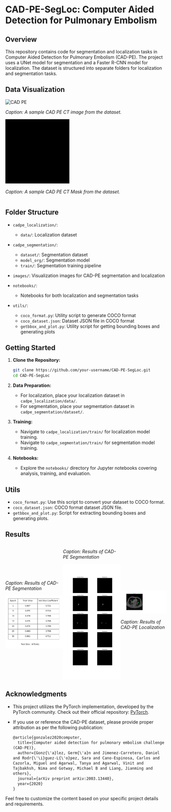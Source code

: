 # CAD-PE-SegLoc: Computer Aided Detection for Pulmonary Embolism

## Overview
This repository contains code for segmentation and localization tasks in Computer Aided Detection for Pulmonary Embolism (CAD-PE). The project uses a UNet model for segmentation and a Faster R-CNN model for localization. The dataset is structured into separate folders for localization and segmentation tasks.

## Data Visualization

<div style="display: flex; justify-content: space-between; align-items: center;">

  <div>
    <img src="images/image.gif" alt="CAD PE" width="200"/>
    <p><em>Caption: A sample CAD PE CT image from the dataset.</em></p>
    <img src="images/mask.gif" alt="CAD PE mask" width="200"/>
    <p><em>Caption: A sample CAD PE CT Mask from the dataset.</em></p>
  </div>

  <!-- <div>
    <img src="images/mask.gif" alt="CAD PE mask" width="200"/>
    <p><em>Caption: A sample CAD PE CT Mask from the dataset.</em></p>
  </div> -->

</div>


## Folder Structure

- `cadpe_localization/`:
  - `data/`: Localization dataset

- `cadpe_segmentation/`:
  - `dataset/`: Segmentation dataset
  - `model_org/`: Segmentation model
  - `train/`: Segmentation training pipeline

- `images/`: Visualization images for CAD-PE segmentation and localization

- `notebooks/`:
  - Notebooks for both localization and segmentation tasks

- `utils/`:
  - `coco_format.py`: Utility script to generate COCO format
  - `coco_dataset.json`: Dataset JSON file in COCO format
  - `getbbox_and_plot.py`: Utility script for getting bounding boxes and generating plots

## Getting Started

1. **Clone the Repository:**
   ```bash
   git clone https://github.com/your-username/CAD-PE-SegLoc.git
   cd CAD-PE-SegLoc
   ```

2. **Data Preparation:**
   - For localization, place your localization dataset in `cadpe_localization/data/`.
   - For segmentation, place your segmentation dataset in `cadpe_segmentation/dataset/`.

3. **Training:**
   - Navigate to `cadpe_localization/train/` for localization model training.
   - Navigate to `cadpe_segmentation/train/` for segmentation model training.

4. **Notebooks:**
   - Explore the `notebooks/` directory for Jupyter notebooks covering analysis, training, and evaluation.

## Utils

- `coco_format.py`: Use this script to convert your dataset to COCO format.
- `coco_dataset.json`: COCO format dataset JSON file.
- `getbbox_and_plot.py`: Script for extracting bounding boxes and generating plots.

## Results

<div style="display: flex; justify-content: space-between; align-items: center;">

  <div>
    <p><em>Caption: Results of CAD-PE Segmentation</em></p>
    <img src="images/cad_pe_seg.png" alt="Dice coeffiecent Segmentation" width="500"/>
    
  </div>

  <div>
    <p><em>Caption: Results of CAD-PE Segmentation</em></p>
    <img src="images/seg_results.png" alt="Segmentation" width="500"/>
    
  </div>

  <div>
    <img src="images/Loc_cadpe.png" alt="Localization" width="400"/>
    <p><em>Caption: Results of CAD-PE Localization</em></p>
  </div>

</div>


## Acknowledgments

- This project utilizes the PyTorch implementation, developed by the PyTorch community. Check out their official repository: [PyTorch](https://github.com/pytorch/pytorch).

- If you use or reference the CAD-PE dataset, please provide proper attribution as per the following publication:
  ```plaintext
  @article{gonzalez2020computer,
    title={Computer aided detection for pulmonary embolism challenge (CAD-PE)},
    author={Gonz{\'a}lez, Germ{\'a}n and Jimenez-Carretero, Daniel and Rodr{\'\i}guez-L{\'o}pez, Sara and Cano-Espinosa, Carlos and Cazorla, Miguel and Agarwal, Tanya and Agarwal, Vinit and Tajbakhsh, Nima and Gotway, Michael B and Liang, Jianming and others},
    journal={arXiv preprint arXiv:2003.13440},
    year={2020}
  }

Feel free to customize the content based on your specific project details and requirements.




